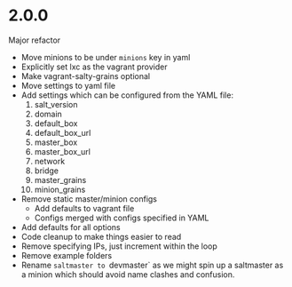 # 2.0.0

Major refactor

* Move minions to be under `minions` key in yaml
* Explicitly set lxc as the vagrant provider
* Make vagrant-salty-grains optional
* Move settings to yaml file
* Add settings which can be configured from the YAML file:
    1. salt_version
    2. domain
    3. default_box
    4. default_box_url
    5. master_box
    6. master_box_url
    7. network
    8. bridge
    9. master_grains
    10. minion_grains
* Remove static master/minion configs
    * Add defaults to vagrant file
    * Configs merged with configs specified in YAML
* Add defaults for all options
* Code cleanup to make things easier to read
* Remove specifying IPs, just increment within the loop
* Remove example folders
* Rename `saltmaster to `devmaster` as we might spin up a saltmaster as
  a minion which should avoid name clashes and confusion.

